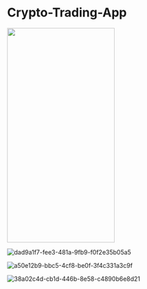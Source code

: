 # Crypto-Trading-App

<img src="https://user-images.githubusercontent.com/80398950/143040352-dcff8c23-661b-452f-bf9e-cdf8d1e7973a.jpg" width="250" height="500" />

![dad9a1f7-fee3-481a-9fb9-f0f2e35b05a5](https://user-images.githubusercontent.com/80398950/143040352-dcff8c23-661b-452f-bf9e-cdf8d1e7973a.jpg)




![a50e12b9-bbc5-4cf8-be0f-3f4c331a3c9f](https://user-images.githubusercontent.com/80398950/143040504-7a53e79c-3293-46b9-96fc-8d2d7d33d109.jpg)




![38a02c4d-cb1d-446b-8e58-c4890b6e8d21](https://user-images.githubusercontent.com/80398950/143040619-d4bcbe28-ec61-4790-8cc8-56fb7f7213d6.jpg)
